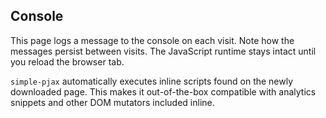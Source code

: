 ## Console

This page logs a message to the console on each visit. Note how the messages
persist between visits. The JavaScript runtime stays intact until you reload the
browser tab.

`simple-pjax` automatically executes inline scripts found on the newly
downloaded page. This makes it out-of-the-box compatible with analytics snippets
and other DOM mutators included inline.

<script>
  console.log('Visited the console page at', Date.now());
</script>
